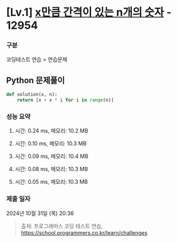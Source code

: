 # [Lv.1] [x만큼 간격이 있는 n개의 숫자](https://school.programmers.co.kr/learn/courses/30/lessons/12954?language=python3) - 12954 

### 구분

코딩테스트 연습 > 연습문제

## Python 문제풀이

```py
def solution(x, n):    
    return [x + x * i for i in range(n)]
```

### 성능 요약

1. 시간: 0.24 ms, 메모리: 10.2 MB

2. 시간: 0.10 ms, 메모리: 10.3 MB
3. 시간: 0.09 ms, 메모리: 10.4 MB
4. 시간: 0.08 ms, 메모리: 10.3 MB
5. 시간: 0.05 ms, 메모리: 10.3 MB

### 제출 일자

2024년 10월 31일 (목) 20:36

> 출처: 프로그래머스 코딩 테스트 연습, https://school.programmers.co.kr/learn/challenges